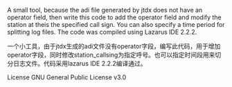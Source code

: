  A small tool, because the adi file generated by jtdx does not have an operator field, then write this code to add the operator field and modify the station at theis the specified call sign. You can also specify a time period for splitting log files. The code was compiled using Lazarus IDE 2.2.2. 
 
 一个小工具，由于jtdx生成的adi文件没有operator字段，编写此代码，用于增加operator字段，同时修改station_callsing为指定呼号。也可以指定时间段用来切分日志文件。代码采用lazarus IDE 2.2.2编译通过。




License
GNU General Public License v3.0

